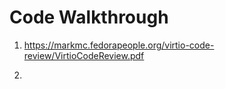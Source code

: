 # Code Walkthrough

1. https://markmc.fedorapeople.org/virtio-code-review/VirtioCodeReview.pdf

2. 

